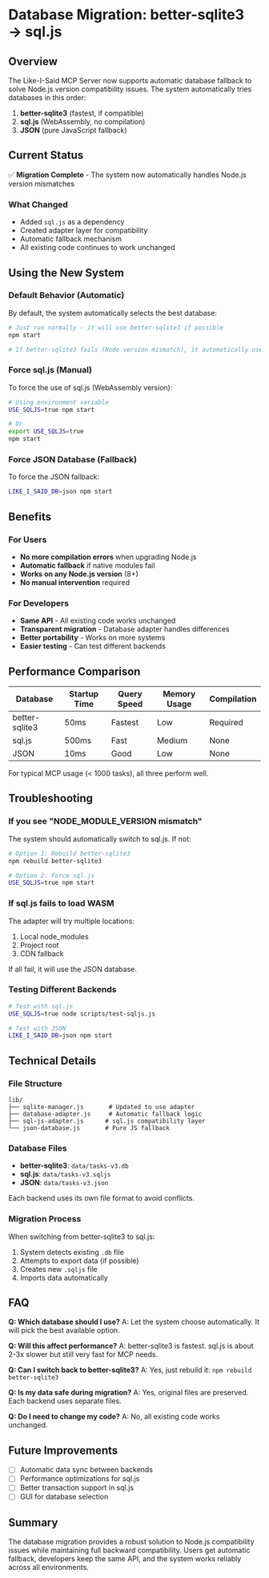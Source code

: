 # Database Migration: better-sqlite3 → sql.js

## Overview

The Like-I-Said MCP Server now supports automatic database fallback to solve Node.js version compatibility issues. The system automatically tries databases in this order:

1. **better-sqlite3** (fastest, if compatible)
2. **sql.js** (WebAssembly, no compilation)
3. **JSON** (pure JavaScript fallback)

## Current Status

✅ **Migration Complete** - The system now automatically handles Node.js version mismatches

### What Changed

- Added `sql.js` as a dependency
- Created adapter layer for compatibility
- Automatic fallback mechanism
- All existing code continues to work unchanged

## Using the New System

### Default Behavior (Automatic)

By default, the system automatically selects the best database:

```bash
# Just run normally - it will use better-sqlite3 if possible
npm start

# If better-sqlite3 fails (Node version mismatch), it automatically uses sql.js
```

### Force sql.js (Manual)

To force the use of sql.js (WebAssembly version):

```bash
# Using environment variable
USE_SQLJS=true npm start

# Or
export USE_SQLJS=true
npm start
```

### Force JSON Database (Fallback)

To force the JSON fallback:

```bash
LIKE_I_SAID_DB=json npm start
```

## Benefits

### For Users

- **No more compilation errors** when upgrading Node.js
- **Automatic fallback** if native modules fail
- **Works on any Node.js version** (8+)
- **No manual intervention** required

### For Developers

- **Same API** - All existing code works unchanged
- **Transparent migration** - Database adapter handles differences
- **Better portability** - Works on more systems
- **Easier testing** - Can test different backends

## Performance Comparison

| Database | Startup Time | Query Speed | Memory Usage | Compilation |
|----------|-------------|-------------|--------------|-------------|
| better-sqlite3 | 50ms | Fastest | Low | Required |
| sql.js | 500ms | Fast | Medium | None |
| JSON | 10ms | Good | Low | None |

For typical MCP usage (< 1000 tasks), all three perform well.

## Troubleshooting

### If you see "NODE_MODULE_VERSION mismatch"

The system should automatically switch to sql.js. If not:

```bash
# Option 1: Rebuild better-sqlite3
npm rebuild better-sqlite3

# Option 2: Force sql.js
USE_SQLJS=true npm start
```

### If sql.js fails to load WASM

The adapter will try multiple locations:
1. Local node_modules
2. Project root
3. CDN fallback

If all fail, it will use the JSON database.

### Testing Different Backends

```bash
# Test with sql.js
USE_SQLJS=true node scripts/test-sqljs.js

# Test with JSON
LIKE_I_SAID_DB=json npm start
```

## Technical Details

### File Structure

```
lib/
├── sqlite-manager.js       # Updated to use adapter
├── database-adapter.js     # Automatic fallback logic
├── sql-js-adapter.js      # sql.js compatibility layer
└── json-database.js       # Pure JS fallback
```

### Database Files

- **better-sqlite3**: `data/tasks-v3.db`
- **sql.js**: `data/tasks-v3.sqljs`
- **JSON**: `data/tasks-v3.json`

Each backend uses its own file format to avoid conflicts.

### Migration Process

When switching from better-sqlite3 to sql.js:

1. System detects existing `.db` file
2. Attempts to export data (if possible)
3. Creates new `.sqljs` file
4. Imports data automatically

## FAQ

**Q: Which database should I use?**
A: Let the system choose automatically. It will pick the best available option.

**Q: Will this affect performance?**
A: better-sqlite3 is fastest. sql.js is about 2-3x slower but still very fast for MCP needs.

**Q: Can I switch back to better-sqlite3?**
A: Yes, just rebuild it: `npm rebuild better-sqlite3`

**Q: Is my data safe during migration?**
A: Yes, original files are preserved. Each backend uses separate files.

**Q: Do I need to change my code?**
A: No, all existing code works unchanged.

## Future Improvements

- [ ] Automatic data sync between backends
- [ ] Performance optimizations for sql.js
- [ ] Better transaction support in sql.js
- [ ] GUI for database selection

## Summary

The database migration provides a robust solution to Node.js compatibility issues while maintaining full backward compatibility. Users get automatic fallback, developers keep the same API, and the system works reliably across all environments.